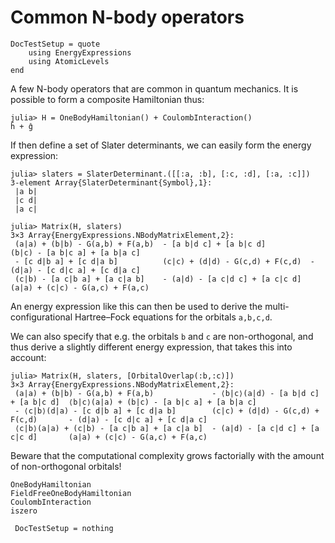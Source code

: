# Common N-body operators

```@meta
DocTestSetup = quote
    using EnergyExpressions
    using AtomicLevels
end
```

A few N-body operators that are common in quantum mechanics. It is
possible to form a composite Hamiltonian thus:

```jldoctest common_operators
julia> H = OneBodyHamiltonian() + CoulombInteraction()
ĥ + ĝ
```
If then define a set of Slater determinants, we can easily form the energy expression:
```jldoctest common_operators
julia> slaters = SlaterDeterminant.([[:a, :b], [:c, :d], [:a, :c]])
3-element Array{SlaterDeterminant{Symbol},1}:
 |a b|
 |c d|
 |a c|

julia> Matrix(H, slaters)
3×3 Array{EnergyExpressions.NBodyMatrixElement,2}:
 (a|a) + (b|b) - G(a,b) + F(a,b)  - [a b|d c] + [a b|c d]          (b|c) - [a b|c a] + [a b|a c]
 - [c d|b a] + [c d|a b]          (c|c) + (d|d) - G(c,d) + F(c,d)  - (d|a) - [c d|c a] + [c d|a c]
 (c|b) - [a c|b a] + [a c|a b]    - (a|d) - [a c|d c] + [a c|c d]  (a|a) + (c|c) - G(a,c) + F(a,c)
```
An energy expression like this can then be used to derive the
multi-configurational Hartree–Fock equations for the orbitals
`a,b,c,d`.

We can also specify that e.g. the orbitals `b` and `c` are
non-orthogonal, and thus derive a slightly different energy
expression, that takes this into account:
```jldoctest common_operators
julia> Matrix(H, slaters, [OrbitalOverlap(:b,:c)])
3×3 Array{EnergyExpressions.NBodyMatrixElement,2}:
 (a|a) + (b|b) - G(a,b) + F(a,b)             - ⟨b|c⟩(a|d) - [a b|d c] + [a b|c d]  ⟨b|c⟩(a|a) + (b|c) - [a b|c a] + [a b|a c]
 - ⟨c|b⟩(d|a) - [c d|b a] + [c d|a b]        (c|c) + (d|d) - G(c,d) + F(c,d)       - (d|a) - [c d|c a] + [c d|a c]
 ⟨c|b⟩(a|a) + (c|b) - [a c|b a] + [a c|a b]  - (a|d) - [a c|d c] + [a c|c d]       (a|a) + (c|c) - G(a,c) + F(a,c)
```
Beware that the computational complexity grows factorially with the
amount of non-orthogonal orbitals!

```@docs
OneBodyHamiltonian
FieldFreeOneBodyHamiltonian
CoulombInteraction
iszero
```

```@meta
 DocTestSetup = nothing
```
